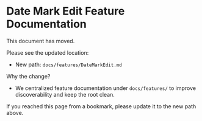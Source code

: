 # Date Mark Edit Feature Documentation

This document has moved.

Please see the updated location:

- New path: `docs/features/DateMarkEdit.md`

Why the change?
- We centralized feature documentation under `docs/features/` to improve discoverability and keep the root clean.

If you reached this page from a bookmark, please update it to the new path above.
